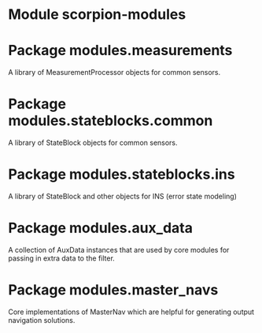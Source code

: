 # Module scorpion-modules
# Package modules.measurements
A library of MeasurementProcessor objects for common sensors.
# Package modules.stateblocks.common
A library of StateBlock objects for common sensors.
# Package modules.stateblocks.ins
A library of StateBlock and other objects for INS (error state modeling)
# Package modules.aux_data
A collection of AuxData instances that are used by core modules for passing in extra data to the filter.
# Package modules.master_navs
Core implementations of MasterNav which are helpful for generating output navigation solutions.

